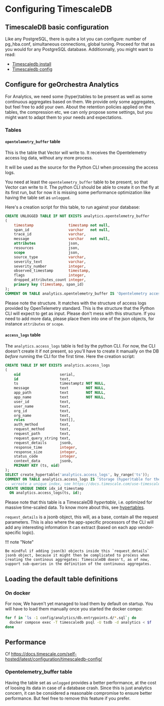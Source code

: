 # Configuring TimescaleDB

## TimescaleDB basic configuration

Like any PostgreSQL, there is quite a lot you can configure: number of pg_hba.conf, simultaneous connections, global tuning. Proceed for that as you would for any PostgreSQL database.
Additionnally, you might want to read:

- [Timescaledb install](https://docs.timescale.com/self-hosted/latest/install/)
- [Timescaledb config](https://docs.timescale.com/self-hosted/latest/configuration/timescaledb-config/)

## Configure for geOrchestra Analytics

For Analytics, we need some (hyper)tables to be present as well as some continuous aggregates based on them.
We provide only some aggregates, but feel free to add your own. 
About the retention policies applied on the tables, the compression etc, we can only propose some settings, but you might want to adapt them to your needs and expectations.

### Tables

#### `opentelemetry_buffer` table

This is the table that Vector will write to. It receives the Opentelemetry access log data, without any more process. 

It will be used as the source for the Python CLI when processing the access logs. 

You need at least the `opentelemetry_buffer` table to be present, so that Vector can write to it. The python CLI should be able to create it on the fly at its first run, but for now it is missing some performance optimization like having the table set as `unlogged`.

Here's a creation script for this table, to run against your database:

```sql
CREATE UNLOGGED TABLE IF NOT EXISTS analytics.opentelemetry_buffer
(
    timestamp                timestamp not null,
    span_id                  varchar   not null,
    trace_id                 varchar,
    message                  varchar   not null,
    attributes               json,
    resources                json,
    scope                    json,
    source_type              varchar,
    severity_text            varchar,
    severity_number          integer,
    observed_timestamp       timestamp,
    flags                    integer,
    dropped_attributes_count integer,
    primary key (timestamp, span_id)
);
COMMENT ON TABLE analytics.opentelemetry_buffer IS 'Opentelemetry access logs buffer table. Receives incoming access log data, for further processing and proper storage. Only contains transient data.';
```

Please note the structure. It matches with the structure of access logs provided by OpenTelemetry standard. This is the structure that the Python CLI will expect to get as input. Please don't mess with this structure.
If you need to add more data, please place them into one of the json objects, for instance `attributes` or `scope`.

#### `access_logs` table

The `analytics.access_logs` table is fed by the python CLI. For now, the CLI doesn't create it if not present, so you'll have to create it manually on the DB _before_ running the CLI for the first time.
Here the creation script:

```sql
CREATE TABLE IF NOT EXISTS analytics.access_logs
(
    oid                  serial,
    id                   text,
    ts                   timestamptz NOT NULL,
    message              text        NOT NULL,
    app_path             text        NOT NULL,
    app_name             text        NOT NULL,
    user_id              text,
    user_name            text,
    org_id               text,
    org_name             text,
    roles                text[],
    auth_method          text,
    request_method       text,
    request_path         text,
    request_query_string text,
    request_details      jsonb,
    response_time        integer,
    response_size        integer,
    status_code          integer,
    context_data         jsonb,
    PRIMARY KEY (ts, oid)
);
SELECT create_hypertable('analytics.access_logs', by_range('ts'));
COMMENT ON TABLE analytics.access_logs IS 'Storage (hyper)table for the access logs processed data. This is a timescaledb-enabled table.';
-- wcreate a unique index, see https://docs.timescale.com/use-timescale/latest/hypertables/hypertables-and-unique-indexes/
CREATE UNIQUE INDEX idx_id_timestamp
  ON analytics.access_logs(ts, id);
```

Please note that this table is a TimescaleDB _hypertable_, i.e. optimized for massive time-scaled data. To know more about this, see [hypertables](https://docs.timescale.com/use-timescale/latest/hypertables/).

`request_details` is a jsonb object, this will, as a base, contain all the request parameters. This is also where the app-specific processors of the CLI will add any interesting information it can extract (based on each app vendor-specific logic). 

!!! note "Note"

    Be mindful if adding json(b) objects inside this `request_details` jsonb object, because it might then be complicated to process when creating the continous aggregates: TimescaleDB doesn't, as of now, support sub-queries in the definition of the continuous aggregates.



## Loading the default table definitions

### On docker
For now, We haven't yet managed to load them by default on startup. You will have to load them manually once you started the docker compo:
```bash
for f in `ls -1 config/analytics/db.entrypoints.d/*.sql`; do 
  docker compose exec -T timescaledb psql -U tsdb -d analytics < $f
done
```

## Performance

Cf https://docs.timescale.com/self-hosted/latest/configuration/timescaledb-config/

### Opentelemetry_buffer table

Having the table set as `unlogged` provides a better performance, at the cost of loosing its data in case of a database crash. Since this is just analytics concern, it can be considered a reasonable compromise to ensure better performance. But feel free to remove this feature if you prefer.
